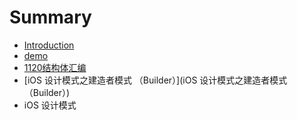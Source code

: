 # Summary

* [Introduction](README.md)
* [demo](demo.md)
* [1120结构体汇编](1120结构体汇编.md)
* [iOS 设计模式之建造者模式 （Builder）](iOS 设计模式之建造者模式 （Builder）)
* iOS 设计模式

